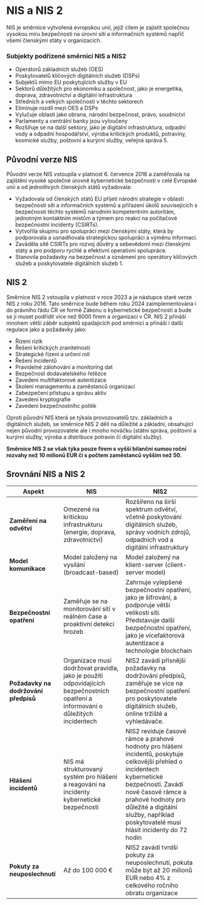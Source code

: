 # NIS a NIS 2
NIS je směrnice vytvořená evropskou unií, jejíž cílem je zajistit
společnou vysokou míru bezpečnosti na úrovní sítí a informačních systémů
napříč všemi členskými státy v organizacích. 
### Subjekty podřízené směrnicí NIS a NIS2
- Operátorů základních služeb (OES)
- Poskytovatelů klíčových digitálních služeb (DSPs)
- Subjektů mimo EU poskytujících služby v EU
- Sektorů důležitých pro ekonomiku a společnost, jako je energetika, doprava, zdravotnictví a digitální infrastruktura
- Středních a velkých společností v těchto sektorech
- Eliminuje rozdíl mezi OES a DSPs
- Vylučuje oblasti jako obrana, národní bezpečnost, právo, soudnictví
- Parlamenty a centrální banky jsou vyloučeny
- Rozšiřuje se na další sektory, jako je digitální infrastruktura, odpadní vody a odpadní hospodářství, výroba kritických produktů, potraviny, kosmické služby, poštovní a kurýrní služby, veřejná správa 5.

## Původní verze NIS
Původní verze NIS vstoupila v platnost 6. července 2016 a zaměřovala na zajištění vysoké společné úrovně kybernetické bezpečnosti v celé Evropské unii 
a od jednotlivých členských států vyžadovala:
- Vyžadovala od členských států EU přijetí národní strategie v oblasti bezpečnosti sítí a informačních systémů a přiřazení úkolů souvisejících s bezpečností těchto systémů národním kompetentním autoritám, jednotným kontaktním místům a týmem pro reakci na počítačové bezpečnostní incidenty (CSIRTs).
- Vytvořila skupinu pro spolupráci mezi členskými státy, která by podporovala a usnadňovala strategickou spolupráci a výměnu informací.
- Zaváděla sítě CSIRTs pro rozvoj důvěry a sebevědomí mezi členskými státy a pro podporu rychlé a efektivní operativní spolupráce.
- Stanovila požadavky na bezpečnost a oznámení pro operátory klíčových služeb a poskytovatele digitálních služeb 1.

## NIS 2
Směrnice NIS 2 vstoupila v platnost v roce 2023 a je nástupce staré verze NIS z roku 2016. Tato směrnice bude během roku 2024 zaimplementována i do právního řádu ČR ve formě
Zákonu o kybernetické bezpečnosti a bude se jí muset podřídit více než 6000 firem a organizací v ČR.
NIS 2 přináší mnohem větší záběr subjektů spadajicích pod směrnici a přináší i další regulace jako a požadavky jako:
- Řízení rizik
- Řešení kritických zranitelností
- Strategické řízení a určení rolí
- Řešení incidentů
- Pravidelné zálohování a monitoring dat
- Bezpečnost dodavatelského řetězce
- Zavedení multifaktorové autentizace
- Školení managementu a zaměstanců organizací
- Zabezpečení přístupu a správu aktiv
- Zavedení kryptografie
- Zavedení bezpečnostníhc politik

Oproti původní NIS která se týkala provozovatelů tzv. základních a digitálních služeb, se směrnice NIS 2 dělí na důležité a základní, obsahujicí nejen původní provozovatele ale i mnoho nováčku (státní správa, poštovní a kurýrní služby, výroba a distribuce potravin či digitální služby). 

**Směrnice NIS 2 se však týka pouze firem s vyšší bilanční sumou roční rozvahy než 10 milionů EUR či s počtem zaměstanců vyšším než 50.**

## Srovnání NIS a NIS 2
| Aspekt | NIS | NIS2 |
|--------|-----|------|
| **Zaměření na odvětví** | Omezené na kritickou infrastrukturu (energie, doprava, zdravotnictví) | Rozšířeno na širší spektrum odvětví, včetně poskytování digitálních služeb, správy vodních zdrojů, odpadních vod a digitální infrastruktury |
| **Model komunikace** | Model založený na vysílání (broadcast-based) | Model založený na klient-server (client-server model) |
| **Bezpečnostní opatření** | Zaměřuje se na monitorování sítí v reálném čase a proaktivní detekci hrozeb | Zahrnuje vylepšené bezpečnostní opatření, jako je šifrování, a podporuje větší velikosti sítí. Představuje další bezpečnostní opatření, jako je vícefaktorová autentizace a technologie blockchain |
| **Požadavky na dodržování předpisů** | Organizace musí dodržovat pravidla, jako je použití odpovídajících bezpečnostních opatření a informování o důležitých incidentech | NIS2 zavádí přísnější požadavky na dodržování předpisů, zaměřuje se více na bezpečnostní opatření pro poskytovatele digitálních služeb, online tržiště a vyhledávače. |
| **Hlášení incidentů** | NIS má strukturovaný systém pro hlášení a reagování na incidenty kybernetické bezpečnosti | NIS2 reviduje časové rámce a prahové hodnoty pro hlášení incidentů, poskytuje celkovější přehled o incidentech kybernetické bezpečnosti. Zavádí nové časové rámce a prahové hodnoty pro důležité a digitální služby, například poskytovatelé musí hlásit incidenty do 72 hodin |
| **Pokuty za neuposlechnutí** | Až do 100 000 €  | NIS2 zavádí tvrdší pokuty za neuposlechnutí, pokuta může být až 20 milionů EUR nebo 4% z celkového ročního obratu organizace |
